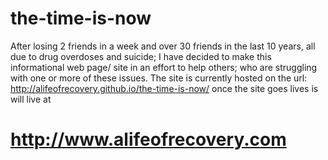 # the-time-is-now
After losing 2 friends in a week and over 30 friends in the last 10 years, all due to drug overdoses and suicide; I have decided to make this informational web page/ site in an effort to help others; who are struggling with one or more of these issues.
The site is currently hosted on the url: http://alifeofrecovery.github.io/the-time-is-now/
once the site goes lives is will live at
# http://www.alifeofrecovery.com 
